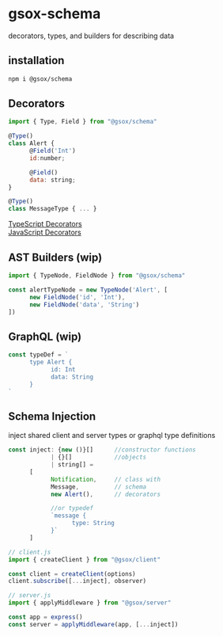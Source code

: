 # gsox-schema
decorators, types, and builders for describing data

## installation
```sh
npm i @gsox/schema
```

## Decorators
```js
import { Type, Field } from "@gsox/schema"

@Type()
class Alert {
      @Field('Int')
      id:number;

      @Field()
      data: string;
}

@Type()
class MessageType { ... }
```

[TypeScript Decorators](https://www.typescriptlang.org/docs/handbook/decorators.html)  
[JavaScript Decorators](https://babeljs.io/docs/en/babel-plugin-syntax-decorators)

## AST Builders (wip)
```js
import { TypeNode, FieldNode } from "@gsox/schema"

const alertTypeNode = new TypeNode('Alert', [
      new FieldNode('id', 'Int'),
      new FieldNode('data', 'String')
])
```

## GraphQL (wip)
```js
const typeDef = `
      type Alert {
            id: Int
            data: String
      }
`
```

## Schema Injection
inject shared client and server types or graphql type definitions
```js
const inject: {new ()}[]      //constructor functions
            | {}[]            //objects
            | string[] =
      [
            Notification,     // class with
            Message,          // schema
            new Alert(),      // decorators

            //or typedef
            `message {
                  type: String
            }`
      ]

```
```js
// client.js
import { createClient } from "@gsox/client"

const client = createClient(options)
client.subscribe([...inject], observer)
```
```js
// server.js
import { applyMiddleware } from "@gsox/server"

const app = express()
const server = applyMiddleware(app, [...inject])
```
